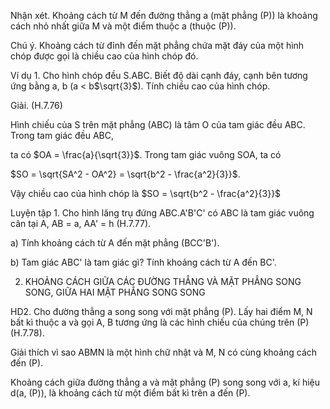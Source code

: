 Nhận xét. Khoảng cách từ M đến đường thẳng a (mặt phẳng (P)) là khoảng cách nhỏ nhất giữa M và một điểm thuộc a (thuộc (P)).

Chú ý. Khoảng cách từ đỉnh đến mặt phẳng chứa mặt đáy của một hình chóp được gọi là chiều cao của hình chóp đó.

Ví dụ 1. Cho hình chóp đều S.ABC. Biết độ dài cạnh đáy, cạnh bên tương ứng bằng a, b (a < b$\sqrt{3}$). Tính chiều cao của hình chóp.

Giải. (H.7.76)

Hình chiếu của S trên mặt phẳng (ABC) là tâm O của tam giác đều ABC. Trong tam giác đều ABC,

ta có $OA = \frac{a}{\sqrt{3}}$. Trong tam giác vuông SOA, ta có

$SO = \sqrt{SA^2 - OA^2} = \sqrt{b^2 - \frac{a^2}{3}}$.

Vậy chiều cao của hình chóp là $SO = \sqrt{b^2 - \frac{a^2}{3}}$

Luyện tập 1. Cho hình lăng trụ đứng ABC.A'B'C' có ABC là tam giác vuông cân tại A, AB = a, AA' = h (H.7.77).

a) Tính khoảng cách từ A đến mặt phẳng (BCC'B').

b) Tam giác ABC' là tam giác gì? Tính khoảng cách từ A đến BC'.

2. KHOẢNG CÁCH GIỮA CÁC ĐƯỜNG THẲNG VÀ MẶT PHẲNG SONG SONG, GIỮA HAI MẶT PHẲNG SONG SONG

HD2. Cho đường thẳng a song song với mặt phẳng (P). Lấy hai điểm M, N bất kì thuộc a và gọi A, B tương ứng là các hình chiếu của chúng trên (P) (H.7.78).

Giải thích vì sao ABMN là một hình chữ nhật và M, N có cùng khoảng cách đến (P).

Khoảng cách giữa đường thẳng a và mặt phẳng (P) song song với a, kí hiệu d(a, (P)), là khoảng cách từ một điểm bất kì trên a đến (P).